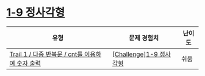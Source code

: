 # [1-9 정사각형](https://www.codetree.ai/trails/complete/curated-cards/challenge-1-9-square)

|유형|문제 경험치|난이도|
|---|---|---|
|[Trail 1 / 다중 반복문 / cnt를 이용하여 숫자 출력](https://www.codetree.ai/trail-info/novice-low/)|[[Challenge]1-9 정사각형](https://www.codetree.ai/trails/complete/curated-cards/challenge-1-9-square/)|쉬움|

